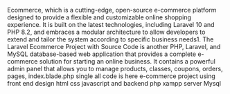 Ecommerce, which is a cutting-edge, open-source e-commerce platform designed to provide a flexible and customizable online shopping experience. 
It is built on the latest technologies, including Laravel 10 and PHP 8.2, and embraces a modular architecture to allow developers to extend and tailor the system according to specific business needs1.
The Laravel Ecommerce Project with Source Code is another PHP, Laravel, and MySQL database-based web application that provides a complete e-commerce solution for starting an online business. 
It contains a powerful admin panel that allows you to manage products, classes, coupons, orders, pages,
index.blade.php single all code is here 
e-commerce project using front end design html css javascript and backend php xampp server Mysql 
